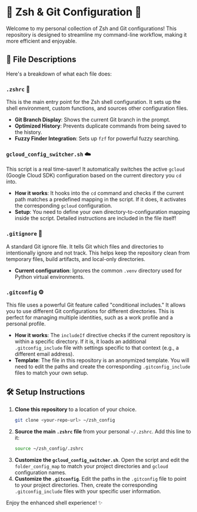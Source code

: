 # 🚀 Zsh & Git Configuration 🚀

Welcome to my personal collection of Zsh and Git configurations! This repository is designed to streamline my command-line workflow, making it more efficient and enjoyable.

## 📂 File Descriptions

Here's a breakdown of what each file does:

### `.zshrc` 🐚
This is the main entry point for the Zsh shell configuration. It sets up the shell environment, custom functions, and sources other configuration files.

- **Git Branch Display**: Shows the current Git branch in the prompt.
- **Optimized History**: Prevents duplicate commands from being saved to the history.
- **Fuzzy Finder Integration**: Sets up `fzf` for powerful fuzzy searching.

### `gcloud_config_switcher.sh` ☁️
This script is a real time-saver! It automatically switches the active `gcloud` (Google Cloud SDK) configuration based on the current directory you `cd` into.

- **How it works**: It hooks into the `cd` command and checks if the current path matches a predefined mapping in the script. If it does, it activates the corresponding `gcloud` configuration.
- **Setup**: You need to define your own directory-to-configuration mapping inside the script. Detailed instructions are included in the file itself!

### `.gitignore` 🙈
A standard Git ignore file. It tells Git which files and directories to intentionally ignore and not track. This helps keep the repository clean from temporary files, build artifacts, and local-only directories.

- **Current configuration**: Ignores the common `.venv` directory used for Python virtual environments.

### `.gitconfig` ⚙️
This file uses a powerful Git feature called "conditional includes." It allows you to use different Git configurations for different directories. This is perfect for managing multiple identities, such as a work profile and a personal profile.

- **How it works**: The `includeIf` directive checks if the current repository is within a specific directory. If it is, it loads an additional `.gitconfig_include` file with settings specific to that context (e.g., a different email address).
- **Template**: The file in this repository is an anonymized template. You will need to edit the paths and create the corresponding `.gitconfig_include` files to match your own setup.

## 🛠️ Setup Instructions

1.  **Clone this repository** to a location of your choice.
    ```bash
    git clone <your-repo-url> ~/zsh_config
    ```
2.  **Source the main `.zshrc` file** from your personal `~/.zshrc`. Add this line to it:
    ```bash
    source ~/zsh_config/.zshrc
    ```
3.  **Customize the `gcloud_config_switcher.sh`**. Open the script and edit the `folder_config_map` to match your project directories and `gcloud` configuration names.
4.  **Customize the `.gitconfig`**. Edit the paths in the `.gitconfig` file to point to your project directories. Then, create the corresponding `.gitconfig_include` files with your specific user information.

Enjoy the enhanced shell experience! ✨
